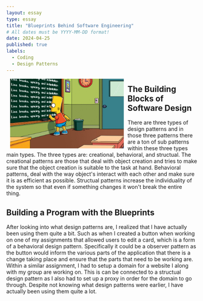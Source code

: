 ```yaml
---
layout: essay
type: essay
title: "Blueprints Behind Software Engineering"
# All dates must be YYYY-MM-DD format!
date: 2024-04-25
published: true
labels:
  - Coding
  - Design Patterns
---
```

<img align="left" hspace="10" width="300pixels" src="/img/414735211af7e003a0b936b32960e744.png">

## The Building Blocks of Software Design
There are three types of design patterns and in those three patterns there are a ton of sub patterns within these three types main types. The three types are: creational, behavioral, and structual. The creational patterns are those that deal with object creation and tries to make sure that the object creation is suitable to the task at hand. Behavioral patterns, deal with the way object's interact with each other and make sure it is as efficient as possible. Structual patterns increase the individuality of the system so that even if something changes it won't break the entire thing. 

## Building a Program with the Blueprints
After looking into what design patterns are, I realized that I have actually been using them quite a bit. 
Such as when I created a button when working on one of my assignments that allowed users to edit a card, which is a form of a behavioral design pattern. Specifically it could be a observer pattern as the button would inform the various parts of the application that there is a change taking place and ensure that the parts that need to be working are. Within a similar assignment, I had to setup a domain for a website I along with my group are working on. This is can be connected to a structual design pattern as I also had to set up a proxy in order for the domain to go through. Despite not knowing what design patterns were earlier, I have actually been using them quite a lot. 
